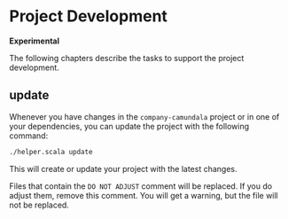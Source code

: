 # Project Development
**Experimental**

The following chapters describe the tasks to support the project development.

## update
Whenever you have changes in the `company-camundala` project or in one of your dependencies, 
you can update the project with the following command:

```bash
./helper.scala update
```

This will create or update your project with the latest changes.

Files that contain the `DO NOT ADJUST` comment will be replaced.
If you do adjust them, remove this comment. 
You will get a warning, but the file will not be replaced.

